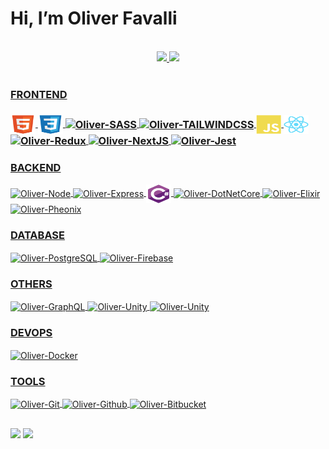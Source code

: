 <h1>Hi, I’m Oliver Favalli</h2><br>

<div align="center">
  <a href="https://github.com/Oliverhf">
  <img height="180em" src="https://github-readme-stats.vercel.app/api?username=Oliverhf&show_icons=true&theme=algolia&include_all_commits=true&count_private=true"/>
  <img height="180em" src="https://github-readme-stats.vercel.app/api/top-langs/?username=Oliverhf&layout=compact&langs_count=7&theme=algolia"/>
</div>
  
<br>
  
<div style="display: inline_block">
  <h3>FRONTEND<h3/>
  <img align="center" alt="Oliver-HTML" height="30" width="40" src="https://raw.githubusercontent.com/devicons/devicon/master/icons/html5/html5-original.svg">
  <img align="center" alt="Oliver-CSS" height="30" width="40" src="https://raw.githubusercontent.com/devicons/devicon/master/icons/css3/css3-original.svg">
  <img align="center" alt="Oliver-SASS" height="30" width="40" src="https://cdn.jsdelivr.net/gh/devicons/devicon/icons/sass/sass-original.svg" />
  <img align="center" alt="Oliver-TAILWINDCSS" height="30" width="40" src="https://cdn.jsdelivr.net/gh/devicons/devicon/icons/tailwindcss/tailwindcss-plain.svg" />
  <img align="center" alt="Oliver-Js" height="30" width="40" src="https://raw.githubusercontent.com/devicons/devicon/master/icons/javascript/javascript-plain.svg">
  <img align="center" alt="Oliver-React" height="30" width="40" src="https://raw.githubusercontent.com/devicons/devicon/master/icons/react/react-original.svg">
  <img align="center" alt="Oliver-Redux" height="30" width="40" src="https://cdn.jsdelivr.net/gh/devicons/devicon/icons/redux/redux-original.svg">
  <img align="center" alt="Oliver-NextJS" height="30" width="40" src="https://cdn.jsdelivr.net/gh/devicons/devicon/icons/nextjs/nextjs-original.svg" />
  <img align="center" alt="Oliver-Jest" height="30" width="40"src="https://cdn.jsdelivr.net/gh/devicons/devicon/icons/jest/jest-plain.svg" />
</div>
<div style="display: inline_block">
  <h3>BACKEND</h3>
  <img align="center" alt="Oliver-Node" height="30" width="40" src="https://cdn.jsdelivr.net/gh/devicons/devicon/icons/nodejs/nodejs-original.svg" />
  <img align="center" alt="Oliver-Express" height="60" width="70" src="https://cdn.jsdelivr.net/gh/devicons/devicon/icons/express/express-original-wordmark.svg" />
  <img align="center" alt="Oliver-Csharp" height="30" width="40" src="https://raw.githubusercontent.com/devicons/devicon/master/icons/csharp/csharp-original.svg" />
  <img align="center" alt="Oliver-DotNetCore" height="30" width="40" src="https://cdn.jsdelivr.net/gh/devicons/devicon/icons/dotnetcore/dotnetcore-original.svg" />        
  <img align="center" alt="Oliver-Elixir" height="30" width="40" src="https://cdn.jsdelivr.net/gh/devicons/devicon/icons/elixir/elixir-original.svg" />
  <img align="center" alt="Oliver-Pheonix" height="30" width="40" src="https://cdn.jsdelivr.net/gh/devicons/devicon/icons/phoenix/phoenix-original.svg" />
</div>
<div style="display: inline_block">
  <h3>DATABASE</h3>
  <img align="center" alt="Oliver-PostgreSQL" height="30" width="40"src="https://cdn.jsdelivr.net/gh/devicons/devicon/icons/postgresql/postgresql-original.svg" />
  <img align="center" alt="Oliver-Firebase" height="40" width="50" src="https://cdn.jsdelivr.net/gh/devicons/devicon/icons/firebase/firebase-plain-wordmark.svg" />
</div>
<div style="display: inline_block">
  <h3>OTHERS</h3>
  <img align="center" alt="Oliver-GraphQL" height="30" width="40" src="https://cdn.jsdelivr.net/gh/devicons/devicon/icons/graphql/graphql-plain.svg" />
  <img align="center" alt="Oliver-Unity" height="30" width="40" src="https://cdn.jsdelivr.net/gh/devicons/devicon/icons/unity/unity-original.svg" />
  <img align="center" alt="Oliver-Unity" height="30" width="40" src="https://cdn.jsdelivr.net/gh/devicons/devicon/icons/unrealengine/unrealengine-original.svg" />
</div>
<div style="display: inline_block">
  <h3>DEVOPS</h3>
  <img align="center" alt="Oliver-Docker" height="30" width="40" src="https://cdn.jsdelivr.net/gh/devicons/devicon/icons/docker/docker-plain.svg" />
<div>
<div style="display: inline_block">
  <h3>TOOLS</h3>
  <img align="center" alt="Oliver-Git" height="30" width="40" src="https://cdn.jsdelivr.net/gh/devicons/devicon/icons/git/git-original.svg" />
  <img align="center" alt="Oliver-Github" height="30" width="40" src="https://cdn.jsdelivr.net/gh/devicons/devicon/icons/github/github-original.svg" />
  <img align="center" alt="Oliver-Bitbucket" height="30" width="40" src="https://cdn.jsdelivr.net/gh/devicons/devicon/icons/bitbucket/bitbucket-original.svg" />
<div>
  
  ##
  
  <a href="mailto:oliver.hfavalli@gmail.com"><img src="https://img.shields.io/badge/-Gmail-%23333?style=for-the-badge&logo=gmail&logoColor=white" target="_blank"></a>
  <a href="https://www.linkedin.com/in/oliver-favalli/" target="_blank"><img src="https://img.shields.io/badge/LinkedIn-0077B5?style=for-the-badge&logo=linkedin&logoColor=white" target="_blank"></a> 
 </div>
<!---
Oliverhf/Oliverhf is a ✨ special ✨ repository because its `README.md` (this file) appears on your GitHub profile.
You can click the Preview link to take a look at your changes.
--->

